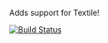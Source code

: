 Adds support for Textile!

[![Build Status](https://secure.travis-ci.org/radiant/radiant-textile_filter-extension.png)](http://travis-ci.org/radiant/radiant-textile_filter-extension)

